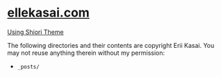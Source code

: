 # [ellekasai.com](https://ellekasai.com)

[Using Shiori Theme](https://github.com/ellekasai/shiori)

The following directories and their contents are copyright Erii Kasai. You may not reuse anything therein without my permission:

* `_posts/`
